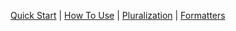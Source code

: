[Quick Start](/cr-i18n/) |
[How To Use](/cr-i18n/development.html) |
[Pluralization](/cr-i18n/pluralization.html) |
[Formatters](/cr-i18n/formatters.html)